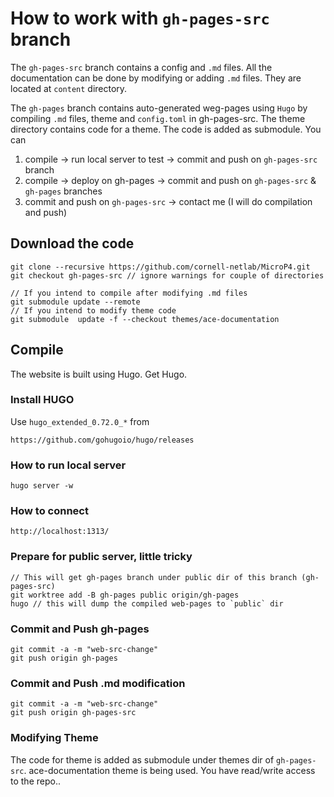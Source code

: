 
# How to work with `gh-pages-src` branch
The `gh-pages-src` branch contains a config and `.md` files. All the
documentation can be done by modifying or adding `.md` files. They are located 
at `content` directory. 

The `gh-pages` branch contains auto-generated weg-pages using `Hugo` by compiling
`.md` files, theme and `config.toml` in gh-pages-src. The theme directory
contains code for a theme. The code is added as submodule.
You can 
1. compile -> run local server to test -> commit and push on `gh-pages-src` branch
2. compile -> deploy on gh-pages -> commit and push on `gh-pages-src` & `gh-pages`
   branches
3. commit and push on `gh-pages-src` -> contact me (I will do compilation and push)


## Download the code
```
git clone --recursive https://github.com/cornell-netlab/MicroP4.git
git checkout gh-pages-src // ignore warnings for couple of directories

// If you intend to compile after modifying .md files 
git submodule update --remote 
// If you intend to modify theme code
git submodule  update -f --checkout themes/ace-documentation
```
 

## Compile
The website is built using Hugo. Get Hugo.

### Install HUGO
Use `hugo_extended_0.72.0_*` from 
``` 
https://github.com/gohugoio/hugo/releases
```


### How to run local server
``` 
hugo server -w
```

### How to connect
```
http://localhost:1313/
```

### Prepare for public server, little tricky
```
// This will get gh-pages branch under public dir of this branch (gh-pages-src)
git worktree add -B gh-pages public origin/gh-pages
hugo // this will dump the compiled web-pages to `public` dir
```

### Commit and Push gh-pages
```
git commit -a -m "web-src-change" 
git push origin gh-pages
```

### Commit and Push .md modification
```
git commit -a -m "web-src-change" 
git push origin gh-pages-src
```

### Modifying Theme
The code for theme is added as submodule under themes dir of `gh-pages-src`.
ace-documentation theme is being used. You have read/write access to the repo..
